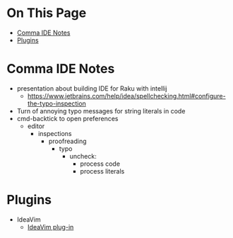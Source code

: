 # On This Page

- [Comma IDE Notes](#comma-ide-notes)
- [Plugins](#plugins)

# Comma IDE Notes

* presentation about building IDE for Raku with intellij
    * https://www.jetbrains.com/help/idea/spellchecking.html#configure-the-typo-inspection
* Turn of annoying typo messages for string literals in code
* cmd-backtick to open preferences
    * editor
        * inspections 
            * proofreading 
                * typo 
                    * uncheck:
                        * process code
                        * process literals

# Plugins
* IdeaVim
    * [IdeaVim plug-in](https://plugins.jetbrains.com/plugin/164-ideavim/versions)
